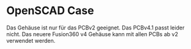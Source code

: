 # OpenSCAD Case
Das Gehäuse ist nur für das PCBv2 geeignet. Das PCBv4.1 passt leider nicht. Das neuere Fusion360 v4 Gehäuse kann mit allen PCBs ab v2 verwendet werden.
